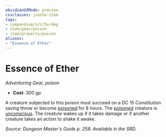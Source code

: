 ```yaml
---
obsidianUIMode: preview
cssclasses: json5e-item
tags:
- compendium/src/5e/dmg
- item/gear/poison
- item/property/poison
aliases: 
- "Essence of Ether"
---
```

# Essence of Ether
*Adventuring Gear, poison*  

- **Cost**: 300 gp

A creature subjected to this poison must succeed on a DC 15 Constitution saving throw or become [poisoned](rules/conditions.md#poisoned) for 8 hours. The [poisoned](rules/conditions.md#poisoned) creature is [unconscious](rules/conditions.md#unconscious). The creature wakes up if it takes damage or if another creature takes an action to shake it awake.

*Source: Dungeon Master's Guide p. 258. Available in the SRD.*